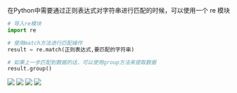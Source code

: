 在Python中需要通过正则表达式对字符串进行匹配的时候，可以使用一个 re 模块
```python
# 导入re模块
import re

# 使用match方法进行匹配操作
result = re.match(正则表达式,要匹配的字符串)

# 如果上一步匹配到数据的话，可以使用group方法来提取数据
result.group()
```
![](https://gitee.com/sinoeast/imgs/raw/master/img/20230201134930.png)
![](https://gitee.com/sinoeast/imgs/raw/master/img/20230201135023.png)
![](https://gitee.com/sinoeast/imgs/raw/master/img/20230201135034.png)
![](https://gitee.com/sinoeast/imgs/raw/master/img/20230201135109.png)
